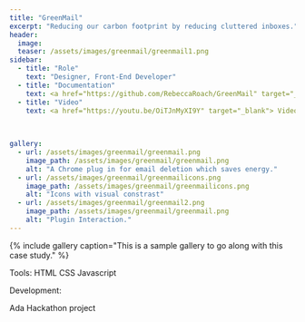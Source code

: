 ```yaml
---
title: "GreenMail"
excerpt: "Reducing our carbon footprint by reducing cluttered inboxes."
header:
  image:
  teaser: /assets/images/greenmail/greenmail1.png
sidebar:
  - title: "Role"
    text: "Designer, Front-End Developer"
  - title: "Documentation"
    text: <a href="https://github.com/RebeccaRoach/GreenMail" target="_blank"> Github Repository </a>
  - title: "Video"
    text: <a href="https://youtu.be/OiTJnMyXI9Y" target="_blank"> Video Submission </a>
    
  

gallery:
  - url: /assets/images/greenmail/greenmail.png
    image_path: /assets/images/greenmail/greenmail.png
    alt: "A Chrome plug in for email deletion which saves energy."
  - url: /assets/images/greenmail/greenmailicons.png
    image_path: /assets/images/greenmail/greenmailicons.png
    alt: "Icons with visual constrast"
  - url: /assets/images/greenmail/greenmail2.png
    image_path: /assets/images/greenmail/greenmail.png
    alt: "Plugin Interaction."
---
```



{% include gallery caption="This is a sample gallery to go along with this case study." %}



Tools:
    HTML
    CSS
    Javascript

Development:

Ada Hackathon project
